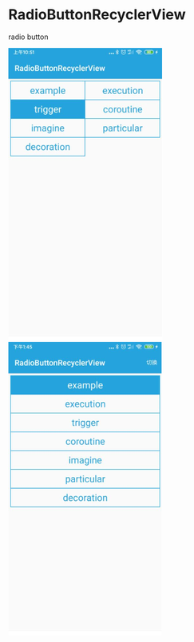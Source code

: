 # RadioButtonRecyclerView
radio button

![效果图](https://github.com/danledian/RadioButtonRecyclerView/blob/master/image/display.png)
![效果图](https://github.com/danledian/RadioButtonRecyclerView/blob/master/image/display2.png)
